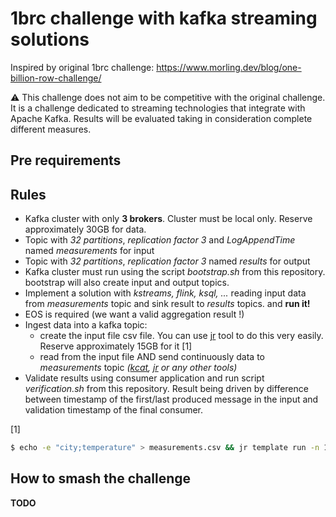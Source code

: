 # 1brc challenge with kafka streaming solutions

Inspired by original 1brc challenge:
https://www.morling.dev/blog/one-billion-row-challenge/

⚠️ This challenge does not aim to be competitive with the original challenge. It is a challenge dedicated to streaming technologies that integrate with Apache Kafka. Results will be evaluated taking in consideration complete different measures.

## Pre requirements


## Rules

- Kafka cluster with only **3 brokers**. Cluster must be local only. Reserve approximately 30GB for data.
- Topic with _32 partitions_, _replication factor 3_ and _LogAppendTime_ named _measurements_ for input
- Topic with _32 partitions_, _replication factor 3_ named _results_ for output
- Kafka cluster must run using the script _bootstrap.sh_ from this repository. bootstrap will also create input and output topics.
- Implement a solution with _kstreams, flink, ksql, ..._ reading input data from _measurements_ topic and sink result to _results_ topics. and **run it!**
- EOS is required (we want a valid aggregation result !)
- Ingest data into a kafka topic:
    - create the input file csv file. You can use [jr](https://github.com/ugol/jr) tool to do this very easily. Reserve approximately 15GB for it [1]
    - read from the input file AND send continuously data to _measurements_ topic _([kcat](https://github.com/edenhill/kcat), [jr](https://github.com/ugol/jr) or any other tools)_
- Validate results using consumer application and run script _verification.sh_ from this repository. Result being driven by difference between timestamp of the first/last produced message in the input and validation timestamp of the final consumer.

[1]
```bash
$ echo -e "city;temperature" > measurements.csv && jr template run -n 1_000_000_000 --embedded '{{city}};{{format_float "%.1f" (floating 40 5)}}' >> measurements.csv
```

## How to smash the challenge

**TODO**

